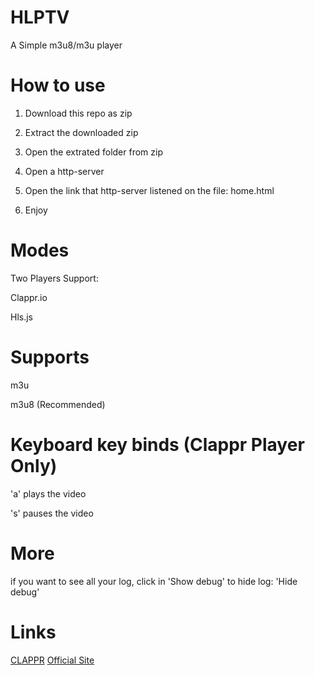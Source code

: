 # HLPTV
A Simple m3u8/m3u player

# How to use
1. Download this repo as zip


2. Extract the downloaded zip

  
3. Open the extrated folder from zip

 
4. Open a http-server

  
5. Open the link that http-server listened on the file: home.html


6. Enjoy

# Modes
Two Players Support:


Clappr.io


Hls.js

# Supports
m3u

m3u8 (Recommended)

# Keyboard key binds (Clappr Player Only)
'a' plays the video

's' pauses the video

# More
if you want to see all your log, click in 'Show debug' to hide log: 'Hide debug'

# Links
<a href="https://eduardoplayss5.github.io/HLPTV/clappr.html">CLAPPR</a> <a href="clappr.io">Official Site</a>
